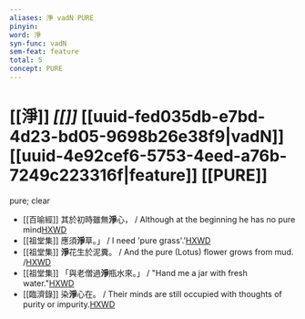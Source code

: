 ```yaml
---
aliases: 淨 vadN PURE
pinyin: 
word: 淨
syn-func: vadN
sem-feat: feature
total: 5
concept: PURE 
---
```

# [[淨]] *[[]]*  [[uuid-fed035db-e7bd-4d23-bd05-9698b26e38f9|vadN]] [[uuid-4e92cef6-5753-4eed-a76b-7249c223316f|feature]] [[PURE]]
pure; clear
 - [[百喻經]] 其於初時雖無**淨**心， / Although at the beginning he has no pure mind[HXWD](https://hxwd.org/textview.html?location=KR6b0066_T_003-0553b.4)
 - [[祖堂集]] 應須**淨**草。」 / I need 'pure grass'.’[HXWD](https://hxwd.org/textview.html?location=KR6q0002_Yan_001-1021a.33)
 - [[祖堂集]] **淨**花生於泥糞。 / And the pure (Lotus) flower grows from mud. /[HXWD](https://hxwd.org/textview.html?location=KR6q0002_Yan_003-1110a.35)
 - [[祖堂集]] 「與老僧過**淨**瓶水來。」 / "Hand me a jar with fresh water."[HXWD](https://hxwd.org/textview.html?location=KR6q0002_Yan_003-1116a.19)
 - [[臨濟錄]] 染**淨**心在。 / Their minds are still occupied with thoughts of purity or impurity.[HXWD](https://hxwd.org/textview.html?location=KR6q0053_T_001-0498b.51)
